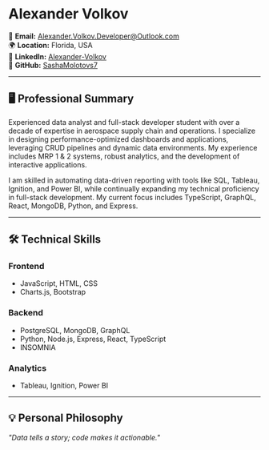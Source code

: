 # Alexander Volkov

📧 **Email:** [Alexander.Volkov.Developer@Outlook.com](mailto:Alexander.Volkov.Developer@Outlook.com)  
🌍 **Location:** Florida, USA  
🔗 **LinkedIn:** [Alexander-Volkov](https://linkedin.com/in/Alexander-Volkov)  
🐙 **GitHub:** [SashaMolotovs7](https://github.com/SashaMolotovs7)

---

## 🖥️ **Professional Summary**  
Experienced data analyst and full-stack developer student with over a decade of expertise in aerospace supply chain and operations. I specialize in designing performance-optimized dashboards and applications, leveraging CRUD pipelines and dynamic data environments. My experience includes MRP 1 & 2 systems, robust analytics, and the development of interactive applications.

I am skilled in automating data-driven reporting with tools like SQL, Tableau, Ignition, and Power BI, while continually expanding my technical proficiency in full-stack development. My current focus includes TypeScript, GraphQL, React, MongoDB, Python, and Express.

---

## 🛠️ **Technical Skills**

### **Frontend**  
- JavaScript, HTML, CSS  
- Charts.js, Bootstrap  

### **Backend**  
- PostgreSQL, MongoDB, GraphQL  
- Python, Node.js, Express, React, TypeScript  
- INSOMNIA

### **Analytics**  
- Tableau, Ignition, Power BI  

---

## 💡 **Personal Philosophy**  
*"Data tells a story; code makes it actionable."*

